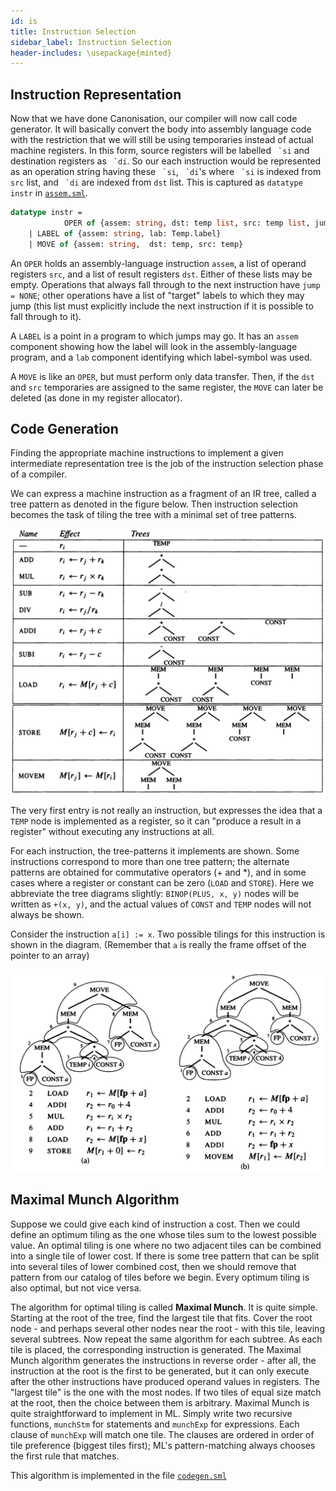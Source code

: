 ```yaml
---
id: is 
title: Instruction Selection
sidebar_label: Instruction Selection
header-includes: \usepackage{minted}
---
```


## Instruction Representation

Now that we have done Canonisation, our compiler will now call code generator. It will basically convert the body into assembly language code with the restriction that we will still be using temporaries instead of actual machine registers. In this form, source registers will be labelled `` `si`` and destination registers as `` `di``. So our each instruction would be represented as an operation string having these `` `si``, `` `di``'s where `` `si`` is indexed from `src` list, and `` `di`` are indexed from `dst` list. This is captured as `datatype instr` in [`assem.sml`](https://www.github.com/sourabh2311/btp/tree/master/Compiler/assem.sml). 

```sml
datatype instr = 
			OPER of {assem: string, dst: temp list, src: temp list, jump: label list option}
    | LABEL of {assem: string, lab: Temp.label}
    | MOVE of {assem: string,  dst: temp, src: temp}
```

An `OPER` holds an assembly-language instruction `assem`, a list of operand registers `src`, and a list of result registers `dst`. Either of these lists may be empty. Operations that always fall through to the next instruction have `jump = NONE`; other operations have a list of "target" labels to which they may jump (this list must explicitly include the next instruction if it is possible to fall through to it).

A `LABEL` is a point in a program to which jumps may go. It has an `assem` component showing how the label will look in the assembly-language program, and a `lab` component identifying which label-symbol was used.

A `MOVE` is like an `OPER`, but must perform only data transfer. Then, if the `dst` and `src` temporaries are assigned to the same register, the `MOVE` can later be deleted (as done in my register allocator).

## Code Generation

Finding the appropriate machine instructions to implement a given intermediate representation tree is the job of the instruction selection phase of a compiler.

We can express a machine instruction as a fragment of an IR tree, called a tree pattern as denoted in the figure below. Then instruction selection becomes the task of tiling the tree with a minimal set of tree patterns.

![Tree Patterns showing arithmetic and memory instructions](assets/is1.png)

The very first entry is not really an instruction, but expresses the idea that a `TEMP` node is implemented as a register, so it can "produce a result in a register" without executing any instructions at all.

For each instruction, the tree-patterns it implements are shown. Some instructions correspond to more than one tree pattern; the alternate patterns are obtained for commutative operators (+ and *), and in some cases where a register or constant can be zero (`LOAD` and `STORE`). Here we abbreviate the tree diagrams slightly: `BINOP(PLUS, x, y)` nodes will be written as `+(x, y)`, and the actual values of `CONST` and `TEMP` nodes will not always be shown.

Consider the instruction `a[i] := x`. Two possible tilings for this instruction is shown in the diagram. (Remember that `a` is really the frame offset of the pointer to an array)

![A tree tiled in two ways](assets/is2.png)

## Maximal Munch Algorithm

Suppose we could give each kind of instruction a cost. Then we could define an optimum tiling as the one whose tiles sum to the lowest possible value. An optimal tiling is one where no two adjacent tiles can be combined into a single tile of lower cost. If there is some tree pattern that can be split into several tiles of lower combined cost, then we should remove that pattern from our catalog of tiles before we begin. Every optimum tiling is also optimal, but not vice versa.

The algorithm for optimal tiling is called **Maximal Munch**. It is quite simple. Starting at the root of the tree, find the largest tile that fits. Cover the root node - and perhaps several other nodes near the root - with this tile, leaving several subtrees. Now repeat the same algorithm for each subtree. As each tile is placed, the corresponding instruction is generated. The  Maximal Munch algorithm generates the instructions in reverse order - after all, the instruction at the root is the first to be generated, but it can only execute after the other instructions have produced operand values in registers. The "largest tile" is the one with the most nodes. If two tiles of equal size match at the root, then the choice between them is arbitrary. Maximal Munch is quite straightforward to implement in ML. Simply write two recursive functions, `munchStm` for statements and `munchExp` for expressions. Each clause of `munchExp` will match one tile. The clauses are ordered in order of tile preference (biggest tiles first); ML's pattern-matching always chooses the first rule that matches.

This algorithm is implemented in the file [`codegen.sml`](https://www.github.com/sourabh2311/btp/tree/master/Compiler/codegen.sml)